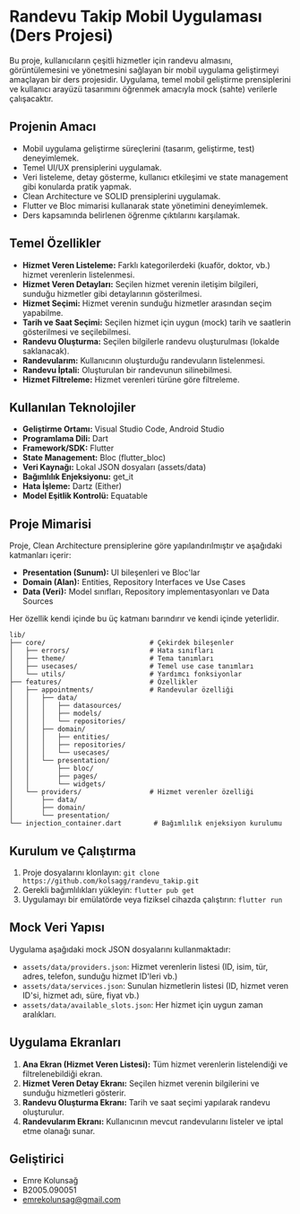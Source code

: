 # Randevu Takip Mobil Uygulaması (Ders Projesi)

Bu proje, kullanıcıların çeşitli hizmetler için randevu almasını, görüntülemesini ve yönetmesini sağlayan bir mobil uygulama geliştirmeyi amaçlayan bir ders projesidir. Uygulama, temel mobil geliştirme prensiplerini ve kullanıcı arayüzü tasarımını öğrenmek amacıyla mock (sahte) verilerle çalışacaktır.

## Projenin Amacı

*   Mobil uygulama geliştirme süreçlerini (tasarım, geliştirme, test) deneyimlemek.
*   Temel UI/UX prensiplerini uygulamak.
*   Veri listeleme, detay gösterme, kullanıcı etkileşimi ve state management gibi konularda pratik yapmak.
*   Clean Architecture ve SOLID prensiplerini uygulamak.
*   Flutter ve Bloc mimarisi kullanarak state yönetimini deneyimlemek.
*   Ders kapsamında belirlenen öğrenme çıktılarını karşılamak.

## Temel Özellikler

*   **Hizmet Veren Listeleme:** Farklı kategorilerdeki (kuaför, doktor, vb.) hizmet verenlerin listelenmesi.
*   **Hizmet Veren Detayları:** Seçilen hizmet verenin iletişim bilgileri, sunduğu hizmetler gibi detaylarının gösterilmesi.
*   **Hizmet Seçimi:** Hizmet verenin sunduğu hizmetler arasından seçim yapabilme.
*   **Tarih ve Saat Seçimi:** Seçilen hizmet için uygun (mock) tarih ve saatlerin gösterilmesi ve seçilebilmesi.
*   **Randevu Oluşturma:** Seçilen bilgilerle randevu oluşturulması (lokalde saklanacak).
*   **Randevularım:** Kullanıcının oluşturduğu randevuların listelenmesi.
*   **Randevu İptali:** Oluşturulan bir randevunun silinebilmesi.
*   **Hizmet Filtreleme:** Hizmet verenleri türüne göre filtreleme.

## Kullanılan Teknolojiler

*   **Geliştirme Ortamı:** Visual Studio Code, Android Studio
*   **Programlama Dili:** Dart
*   **Framework/SDK:** Flutter
*   **State Management:** Bloc (flutter_bloc)
*   **Veri Kaynağı:** Lokal JSON dosyaları (assets/data)
*   **Bağımlılık Enjeksiyonu:** get_it
*   **Hata İşleme:** Dartz (Either)
*   **Model Eşitlik Kontrolü:** Equatable

## Proje Mimarisi

Proje, Clean Architecture prensiplerine göre yapılandırılmıştır ve aşağıdaki katmanları içerir:

*   **Presentation (Sunum):** UI bileşenleri ve Bloc'lar
*   **Domain (Alan):** Entities, Repository Interfaces ve Use Cases
*   **Data (Veri):** Model sınıfları, Repository implementasyonları ve Data Sources

Her özellik kendi içinde bu üç katmanı barındırır ve kendi içinde yeterlidir.

```
lib/
├── core/                          # Çekirdek bileşenler
│   ├── errors/                    # Hata sınıfları
│   ├── theme/                     # Tema tanımları
│   ├── usecases/                  # Temel use case tanımları
│   └── utils/                     # Yardımcı fonksiyonlar
├── features/                      # Özellikler
│   ├── appointments/              # Randevular özelliği
│   │   ├── data/
│   │   │   ├── datasources/
│   │   │   ├── models/
│   │   │   └── repositories/
│   │   ├── domain/
│   │   │   ├── entities/
│   │   │   ├── repositories/
│   │   │   └── usecases/
│   │   └── presentation/
│   │       ├── bloc/
│   │       ├── pages/
│   │       └── widgets/
│   └── providers/                 # Hizmet verenler özelliği
│       ├── data/
│       ├── domain/
│       └── presentation/
└── injection_container.dart        # Bağımlılık enjeksiyon kurulumu
```

## Kurulum ve Çalıştırma

1.  Proje dosyalarını klonlayın: `git clone https://github.com/kolsagg/randevu_takip.git`
2.  Gerekli bağımlılıkları yükleyin: `flutter pub get`
3.  Uygulamayı bir emülatörde veya fiziksel cihazda çalıştırın: `flutter run`

## Mock Veri Yapısı

Uygulama aşağıdaki mock JSON dosyalarını kullanmaktadır:

*   `assets/data/providers.json`: Hizmet verenlerin listesi (ID, isim, tür, adres, telefon, sunduğu hizmet ID'leri vb.)
*   `assets/data/services.json`: Sunulan hizmetlerin listesi (ID, hizmet veren ID'si, hizmet adı, süre, fiyat vb.)
*   `assets/data/available_slots.json`: Her hizmet için uygun zaman aralıkları.

## Uygulama Ekranları

1. **Ana Ekran (Hizmet Veren Listesi):** Tüm hizmet verenlerin listelendiği ve filtrelenebildiği ekran.
2. **Hizmet Veren Detay Ekranı:** Seçilen hizmet verenin bilgilerini ve sunduğu hizmetleri gösterir.
3. **Randevu Oluşturma Ekranı:** Tarih ve saat seçimi yapılarak randevu oluşturulur.
4. **Randevularım Ekranı:** Kullanıcının mevcut randevularını listeler ve iptal etme olanağı sunar.

## Geliştirici

*   Emre Kolunsağ
*   B2005.090051
*   emrekolunsag@gmail.com
